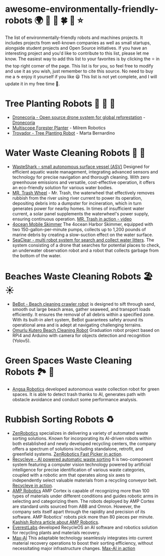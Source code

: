 # awesome-environmentally-friendly-robots :earth_africa: :green_heart: :robot: :four_leaf_clover: :dragon: :star:
The list of environmentally-friendly robots and machines projects. It includes projects from well-known companies as well as small startups, alongside student projects and Open Source initiatives. If you have an interesting project and you'd like to contribute to this list, please let me know. The easiest way to add this list to your favorites is by clicking the :star: in the top right corner of the page. This list is for you, so feel free to modify and use it as you wish, just remember to cite this source. No need to buy me a :coffee: enjoy it yourself if you like :smiley:
This list is not yet complete, and I will update it in my free time :pencil:.

# Tree Planting Robots :seedling: :deciduous_tree: :palm_tree:
- [Dronecoria - Open source drone system for global reforestation](https://www.youtube.com/watch?app=desktop&v=jS0AgG3Nlsk&vl=fr) - [Dronecoria](https://dronecoria.org/en/main/)
- [Multiscope Forester Planter](https://milremrobotics.com/product/robotic-forester-planter/) - Milrem Robotics
- [Trovador - Tree Planting Robot](https://medium.com/@martabernardino1/trovador-tree-planting-robot-2dc44facae70) - Marta Bernardino


# Water Waste Cleaning Robots :ocean: :blowfish:

- [WasteShark - small autonomous surface vessel (ASV)](https://www.ranmarine.io/products/wasteshark/) Designed for efficient aquatic waste management, integrating advanced sensors and technology for precise navigation and thorough cleaning. With zero greenhouse emissions and versatile, cost-effective operation, it offers an eco-friendly solution for various water bodies.
- [MR. Trash Wheel](https://www.mrtrashwheel.com/technology/) - Mr. Trash, the waterwheel that effectively removes rubbish from the river using river current to power its operation, depositing debris into a dumpster for incineration, which in turn generates power for nearby homes. In times of insufficient water current, a solar panel supplements the waterwheel's power supply, ensuring continuous operation. [MR. Trash in action - video](https://www.youtube.com/watch?v=cmpA60473Lw)
- [4ocean Mobile Skimmer](https://www.youtube.com/watch?v=stZcW-b8lT0) 
The 4ocean Harbor Skimmer, equipped with two 150-gallon-per-minute pumps, collects up to 1,200 pounds of marine debris by creating a slow-suction effect on the water surface.
- [SeaClear - multi robot system for search and collect water litters](https://seaclear-project.eu/news/news/52-first-live-tests-of-seaclear-robots). The system consisting of a drone that searches for potential places to check, an underwater observation robot and a robot that collects garbage from the bottom of the water.

# Beaches Waste Cleaning Robots :beach_umbrella: :sunny:
- [BeBot - Beach cleaning crawler robot](https://searial-cleaners.com/our-cleaners/bebot-the-beach-cleaner/) is designed to sift through sand, smooth out large beach areas, gather seaweed, and transport loads efficiently. It ensures the removal of all debris within a specified zone. With its built-in alert system, BeBot guarantees safety around its operational area and is adept at navigating challenging terrains.
- [Omurlu Kutero Beach Cleaning Robot](https://www.youtube.com/watch?v=wfp4tHlxW84) Graduation robot project based on RPi4 and Arduino with camera for objects detection and recognition (Yolov5).

# Green Spaces Waste Cleaning Robots 🏞️ 🌲
- [Angsa Robotics](https://www.youtube.com/watch?v=aeaijhdBQGY) developed autonomous waste collection robot for green spaces. It is able to detect trash thanks to AI, generates path with obstacle avoidance and conduct some performance analysis.

# Rubbish Sorting Robots :recycle:
- [ZenRobotics](https://www.terex.com/zenrobotics/4.0-efficiency-perfected) specializes in delivering a variety of automated waste sorting solutions. Known for incorporating its AI-driven robots within both established and newly developed recycling centers, the company offers a spectrum of solutions including standalone, retrofit, and greenfield systems. [ZenRobotics Fast Picker in action](https://www.youtube.com/watch?v=mWmk-9pB30Y).
- [Recycleye - AI powered automatic waste sorting](https://recycleye.com/solutions/) It is two-component system featuring a computer vision technology powered by artificial intelligence for precise identification of various waste categories, coupled with a robotic arm that operates along six axes to independently select valuable materials from a recycling conveyor belt. [Recycleye in action](https://www.youtube.com/watch?v=KPVSTjfcdng).
- [AMP Robotics](https://www.youtube.com/watch?v=MQMxLkXXqro) AMP Cortex is capable of recognizing more than 100 types of materials under different conditions and guides robotic arms in selecting and categorizing them. The robots deployed by AMP Cortex are standard units sourced from ABB and Omron. However, the company sets itself apart through the rapidity and precision of its software. AMP Robotics' robots pick more than 80 pieces per minute. [Kashish Rohra article about AMP Robotics](https://www.linkedin.com/pulse/amp-robotics-sustainable-blend-ai-recycling-kashish-rohra/).
- [EverestLabs](https://www.everestlabs.ai/) developed RecycleOS an AI software and robotics solution for recycling plants and materials recovery.
- [Max-AI](https://max-ai.com/) This adaptable technology seamlessly integrates into current material recovery operations to boost their sorting efficiency, without necessitating major infrastructure changes. [Max-AI in action](https://max-ai.com/video-max-ai-autonomous-qc/)
